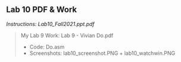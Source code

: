 ## Lab 10 PDF & Work

*Instructions: Lab10_Fall2021.ppt.pdf*

>My Lab 9 Work: Lab 9 - Vivian Do.pdf
>* Code: Do.asm
>* Screenshots: lab10_screenshot.PNG + lab10_watchwin.PNG

